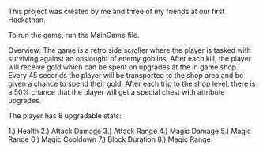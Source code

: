 This project was created by me and three of my friends at our first Hackathon. 

To run the game, run the MainGame file.

Overview:
The game is a retro side scroller where the player is tasked with surviving against an onslought of enemy goblins.
After each kill, the player will receive gold which can be spent on upgrades at the in game shop.
Every 45 seconds the player will be transported to the shop area and be given a chance to spend their gold.
After each trip to the shop level, there is a 50% chance that the player will get a special chest with attribute upgrades.

The player has 8 upgradable stats:

1.) Health
2.) Attack Damage
3.) Attack Range
4.) Magic Damage
5.) Magic Range 
6.) Magic Cooldown
7.) Block Duration
8.) Magic Range 


